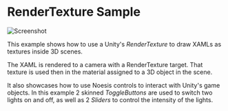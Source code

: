 # RenderTexture Sample

![Screenshot](https://github.com/Noesis/Noesis.github.io/blob/master/NoesisGUI/Samples/RenderTexture3D/Screenshot.png)

This example shows how to use a Unity's *RenderTexture* to draw XAMLs as textures inside 3D scenes.

The XAML is rendered to a camera with a RenderTexture target. That texture is used then in the material assigned to a 3D object in the scene.

It also showcases how to use Noesis controls to interact with Unity's game objects. In this example 2 skinned *ToggleButtons* are used to switch two lights on and off, as well as 2 *Sliders* to control the intensity of the lights.


